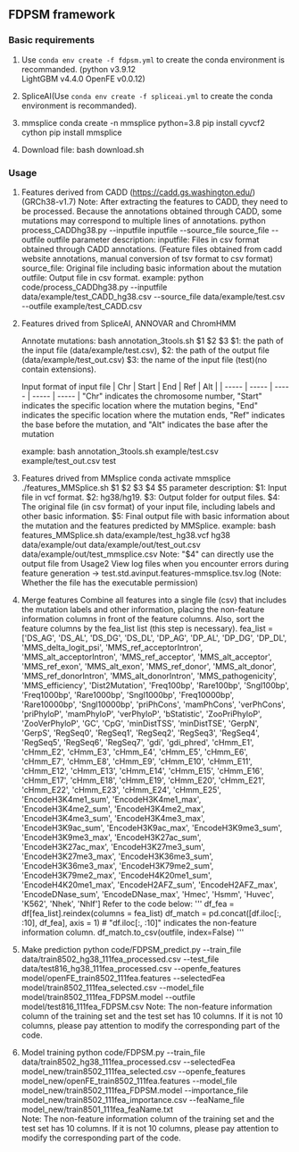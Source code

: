 ## FDPSM framework
### Basic requirements
1. Use `conda env create -f fdpsm.yml` to create the conda environment is recommanded. 
   (python v3.9.12  
   LightGBM v4.4.0
   OpenFE v0.0.12)

2. SpliceAI(Use `conda env create -f spliceai.yml` to create the conda environment is recommanded).

3. mmsplice
   conda create -n mmsplice python=3.8
   pip install cyvcf2 cython
   pip install mmsplice

4. Download file: bash download.sh

### Usage

1. Features derived from CADD (https://cadd.gs.washington.edu/) (GRCh38-v1.7)
   Note: After extracting the features to CADD, they need to be processed. Because the annotations obtained through CADD, some mutations may correspond to multiple lines of annotations.
   python process_CADDhg38.py --inputfile inputfile --source_file source_file --outfile outfile
   parameter description:
      inputfile: Files in csv format obtained through CADD annotations. (Feature files obtained from cadd website annotations, manual conversion of tsv format to csv format)
      source_file: Original file including basic information about the mutation
      outfile: Output file in csv format.
   example:  python code/process_CADDhg38.py --inputfile data/example/test_CADD_hg38.csv --source_file data/example/test.csv --outfile example/test_CADD.csv
   
2. Features drived from SpliceAI, ANNOVAR and ChromHMM
   
   Annotate mutations: bash annotation_3tools.sh  $1 $2 $3
   $1: the path of the input file (data/example/test.csv), 
   $2: the path of the output file (data/example/test_out.csv) 
   $3: the name of the input file (test)(no contain extensions).
   
   Input format of input file
   |  Chr  | Start |  End  |  Ref  |  Alt  | 
   | ----- | ----- | ----- | ----- | ----- | 
      "Chr" indicates the chromosome number, "Start" indicates the specific location where the mutation begins, 
      "End" indicates the specific location where the mutation ends, "Ref" indicates the base before the mutation, 
      and "Alt" indicates the base after the mutation
   
   example: bash annotation_3tools.sh example/test.csv example/test_out.csv test
   
3. Features drived from MMsplice
   conda activate mmsplice
   ./features_MMSplice.sh  $1  $2  $3  $4  $5
   parameter description:
      $1: Input file in vcf format.
      $2: hg38/hg19.
      $3: Output folder for output files.
      $4: The original file (in csv format) of your input file, including labels and other basic information.
      $5: Final output file with basic information about the mutation and the features predicted by MMSplice.
   example: bash features_MMSplice.sh data/example/test_hg38.vcf hg38 data/example/out data/example/out/test_out.csv data/example/out/test_mmsplice.csv
   Note: "$4" can directly use the output file from Usage2 
        View log files when you encounter errors during feature generation -> test.std.avinput.features-mmsplice.tsv.log
        (Note: Whether the file has the executable permission)

4. Merge features
   Combine all features into a single file (csv) that includes the mutation labels and other information, placing the non-feature information columns in front of the feature columns.
   Also, sort the feature columns by the fea_list list (this step is necessary).
   fea_list = ['DS_AG', 'DS_AL', 'DS_DG', 'DS_DL', 'DP_AG', 'DP_AL', 'DP_DG', 'DP_DL', 'MMS_delta_logit_psi', 'MMS_ref_acceptorIntron', 'MMS_alt_acceptorIntron', 'MMS_ref_acceptor', 'MMS_alt_acceptor', 'MMS_ref_exon', 'MMS_alt_exon', 'MMS_ref_donor', 'MMS_alt_donor', 'MMS_ref_donorIntron', 'MMS_alt_donorIntron', 'MMS_pathogenicity', 'MMS_efficiency', 'Dist2Mutation', 'Freq100bp', 'Rare100bp', 'Sngl100bp', 'Freq1000bp', 'Rare1000bp', 'Sngl1000bp', 'Freq10000bp', 'Rare10000bp', 'Sngl10000bp', 'priPhCons', 'mamPhCons', 'verPhCons', 'priPhyloP', 'mamPhyloP', 'verPhyloP', 'bStatistic', 'ZooPriPhyloP', 'ZooVerPhyloP', 'GC', 'CpG', 'minDistTSS', 'minDistTSE', 'GerpN', 'GerpS', 'RegSeq0', 'RegSeq1', 'RegSeq2', 'RegSeq3', 'RegSeq4', 'RegSeq5', 'RegSeq6', 'RegSeq7', 'gdi', 'gdi_phred', 'cHmm_E1', 'cHmm_E2', 'cHmm_E3', 'cHmm_E4', 'cHmm_E5', 'cHmm_E6', 'cHmm_E7', 'cHmm_E8', 'cHmm_E9', 'cHmm_E10', 'cHmm_E11', 'cHmm_E12', 'cHmm_E13', 'cHmm_E14', 'cHmm_E15', 'cHmm_E16', 'cHmm_E17', 'cHmm_E18', 'cHmm_E19', 'cHmm_E20', 'cHmm_E21', 'cHmm_E22', 'cHmm_E23', 'cHmm_E24', 'cHmm_E25', 'EncodeH3K4me1_sum', 'EncodeH3K4me1_max', 'EncodeH3K4me2_sum', 'EncodeH3K4me2_max', 'EncodeH3K4me3_sum', 'EncodeH3K4me3_max', 'EncodeH3K9ac_sum', 'EncodeH3K9ac_max', 'EncodeH3K9me3_sum', 'EncodeH3K9me3_max', 'EncodeH3K27ac_sum', 'EncodeH3K27ac_max', 'EncodeH3K27me3_sum', 'EncodeH3K27me3_max', 'EncodeH3K36me3_sum', 'EncodeH3K36me3_max', 'EncodeH3K79me2_sum', 'EncodeH3K79me2_max', 'EncodeH4K20me1_sum', 'EncodeH4K20me1_max', 'EncodeH2AFZ_sum', 'EncodeH2AFZ_max', 'EncodeDNase_sum', 'EncodeDNase_max', 'Hmec', 'Hsmm', 'Huvec', 'K562', 'Nhek', 'Nhlf']
   Refer to the code below:
   '''
      df_fea = df[fea_list].reindex(columns = fea_list)
      df_match = pd.concat([df.iloc[:, :10], df_fea], axis = 1)  # "df.iloc[:, :10]" indicates the non-feature information column.
      df_match.to_csv(outfile, index=False)
   '''

5. Make prediction
   python code/FDPSM_predict.py --train_file data/train8502_hg38_111fea_processed.csv --test_file data/test816_hg38_111fea_processed.csv --openfe_features model/openFE_train8502_111fea.features --selectedFea model/train8502_111fea_selected.csv --model_file model/train8502_111fea_FDPSM.model --outfile model/test816_111fea_FDPSM.csv
   Note: The non-feature information column of the training set and the test set has 10 columns. If it is not 10 columns, please pay attention to modify the corresponding part of the code.

6. Model training
   python code/FDPSM.py --train_file  data/train8502_hg38_111fea_processed.csv --selectedFea model_new/train8502_111fea_selected.csv --openfe_features model_new/openFE_train8502_111fea.features --model_file model_new/train8502_111fea_FDPSM.model --importance_file model_new/train8502_111fea_importance.csv --feaName_file model_new/train8501_111fea_feaName.txt  
   Note: The non-feature information column of the training set and the test set has 10 columns. If it is not 10 columns, please pay attention to modify the corresponding part of the code.
   